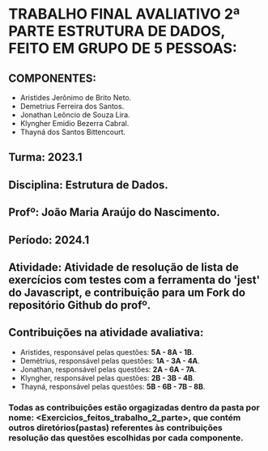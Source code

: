 # TRABALHO FINAL AVALIATIVO 2ª PARTE ESTRUTURA DE DADOS, FEITO EM GRUPO DE 5 PESSOAS:
## COMPONENTES: 
- Aristides Jerônimo de Brito Neto.
- Demetrius Ferreira dos Santos.
- Jonathan Leôncio de Souza Lira.
- Klyngher Emidio Bezerra Cabral.
- Thayná dos Santos Bittencourt.

## Turma: 2023.1

## Disciplina: Estrutura de Dados.

## Profº: João Maria Araújo do Nascimento.

## Período: 2024.1

## Atividade: Atividade de resolução de lista de exercícios com testes com a ferramenta do 'jest' do Javascript, e contribuição para um Fork do repositório Github do profº.

## Contribuições na atividade avaliativa: 
 - Aristides, responsável pelas questões: **5A - 8A - 1B**.
 - Demétrius, responsável pelas questões: **1A - 3A - 4A**.
 - Jonathan, responsável pelas questões: **2A - 6A - 7A**.
 - Klyngher, responsável pelas questões: **2B - 3B - 4B**.
 - Thayná, responsável pelas questões: **5B - 6B - 7B - 8B**.

### Todas as contribuições estão orgagizadas dentro da pasta por nome: <Exercicios_feitos_trabalho_2_parte>, que contém outros diretórios(pastas) referentes às contribuições resolução das questões escolhidas por cada componente.


